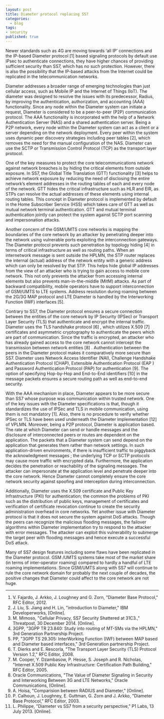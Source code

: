 ```yaml
---
layout: post
title: Diameter protocol replacing SS7
categories: 
  - blog
tags:
- security
published: true
---
```


Newer standards such as 4G are moving towards ‘all IP’ connections and the IP-based Diameter protocol [1] based signaling protocols by default use IPsec to authenticate connections, they have higher chances of providing sufficient security than SS7, which has no such protection. However, there is also the possibility that the IP-based attacks from the Internet could be replicated in the telecommunication networks.

Diameter addresses a broader range of emerging technologies than just cellular access, such as Mobile IP and the Internet of Things (IoT). The diameter was designed to resolve the issues with its predecessor, Radius, by improving the authentication, authorization, and accounting (AAA) functionality. Since any node within the Diameter system can initiate a request, Diameter is considered to be a peer-to-peer (P2P) communication protocol. The AAA functionality is incorporated with the help of a Network Authentication Server (NAS) and a shared authentication server. Being a P2P network, every node within the Diameter system can act as a client or a server depending on the network deployment. Every peer within the system uses dynamic peer discovery strategies including peer tables [2], which removes the need for the manual configuration of the NAS. Diameter can use the SCTP or Transmission Control Protocol (TCP) as the transport layer protocol.

One of the key measures to protect the core telecommunications network against network breaches is by hiding the critical elements from outside exposure. In SS7, the Global Title Translation (GTT) functionality [3] helps to achieve network exposure by reducing the need of disclosing the entire network’s element addresses in the routing tables of each and every node of the network. GTT hides the critical infrastructure such as HLR and EIR, as STPs can resolve the actual addresses of these elements using internal routing tables. This concept in Diameter protocol is implemented by default in the Home Subscriber Service (HSS) which takes care of GTT as well as mutual network terminal authentication. GTT and mutual terminal authentication jointly can protect the system against SCTP port scanning and impersonation attacks.

Another concern of the GSM/UMTS core networks is mapping the boundaries of the core network by an attacker by penetrating deeper into the network using vulnerable ports exploiting the interconnection gateways. The Diameter protocol prevents such penetration by topology hiding [4] in terms of critical infrastructure as well as routing paths. When an internetwork message is sent outside the HPLMN, the STP router replaces the internal (actual) address of the network entity with a generic address which can only be resolved by that STP. This helps hide global IP addresses from the view of an attacker who is trying to gain access to mobile core network. This not only prevents the attacker from accessing internal elements but also prevents man-in-the-middle (MitM) attacks. As part of backward compatibility, mobile operators have to support interconnection of GSM/UMTS to LTE systems. Address resolution during roaming between the 2G/3G MAP protocol and LTE Diameter is handled by the Interworking Function (IWF) interfaces [5].

Contrary to SS7, the Diameter protocol ensures a secure connection between the entities of the core network by IP Security (IPSec) or Transport Layer Security (TLS) that authenticate and encrypt the internal traffic. Diameter uses the TLS handshake protocol [6] , which utilizes X.509 [7] certificates and asymmetric cryptography to authenticate the peers which are part of communication. Since the traffic is encrypted, an attacker who has already gained access to the core network cannot intercept the transmission between network entities [8] . Authentication between the peers in the Diameter protocol makes it comparatively more secure than SS7. Diameter uses Network Access Identifier (NAI), Challenge Handshake Authentication Protocol (CHAP), Extensible Authentication Protocol (EAP ) and Password Authentication Protocol (PAP) for authentication [9]. The option of specifying Hop-by-Hop and End-to-End identifiers [10] in the message packets ensures a secure routing path as well as end-to-end security.

With the AAA mechanism in place, Diameter appears to be more secure than SS7 whose purpose was communication within trusted network. One of the key issues with the Diameter specifications is that, though it standardizes the use of IPSec and TLS in mobile communication, using them is not mandatory [1]. Also, there is no procedure to verify whether IPSec or TLS have been used underneath the Diameter implementation [12] of VPLMN. Moreover, being a P2P protocol, Diameter is application based. The rate at which Diameter can send or handle messages and the disclosure of interconnected peers or routes are dependent on the application. The packets that a Diameter system can send depend on the application that generates them rather than network settings. In such application-driven environments, if there is insufficient traffic to piggyback the acknowledgment messages ; the underlying TCP or SCTP protocols may cause more traffic with encrypted data. Furthermore, the application decides the penetration or reachability of the signaling messages. The attacker can impersonate at the application level and penetrate deeper into the core network. Hence Diameter cannot completely ensure the core network security against spoofing and interception during interconnection.

Additionally, Diameter uses the X.509 certificate and Public Key Infrastructure (PKI) for authentication; the common the problems of PKI such as the distribution of public keys, management of certificates and verification of certificate revocation continue to create the security administration overhead in core networks. Yet another issue with Diameter protocol is that it does not secure the system against DoS attacks. Though the peers can recognize the malicious flooding messages, the failover algorithms within Diameter implementation try to respond to the attacker with error messages. The attacker can exploit this vulnerability to submerge the target peer with flooding messages and hence execute a successful DoS attack.

Many of SS7 design features including some flaws have been replicated in the Diameter protocol. GSM /UMTS systems take most of the market share (in terms of inter-operator roaming) compared to hardly a handful of LTE roaming implementations. Since GSM/UMTS along with SS7 will continue to rule the core network domain for probably the next couple of decades, the positive changes that Diameter could affect to the core network are not huge.

---

1. V. Fajardo, J. Arkko, J. Loughney and G. Zorn, "Diameter Base Protocol," RFC Editor, 2012.
2. J. Liu, S. Jiang and H. Lin, "introduction to Diameter," IBM Developerworks, [Online].  
3. M.  Mimoso, "Cellular Privacy, SS7 Security Shattered at 31C3.," Threatpost, 30 December 2014. [Online]. 
4. 3GPP, "3GPP TR 23.840: Study into routing of MT-SMs via the HPLMN,"  3rd Generation Partnership Project. 
5. PP,  "3GPP TS 29.305:  InterWorking Function (IWF) between MAP based and Diameter based interfaces," 3rd Generation partnership Project.
6. T. Dierks and E. Rescorla, "The Transport Layer Security (TLS) Protocol Version 1.2," RFC Editor, 2008. 
7. M. Cooper, Y. Dzambasow, P. Hesse, S. Joseph and R. Nicholas, "Internet X.509 Public Key Infrastructure: Certification Path Building," RFC Editor, 2005.
8. Oracle Communications, "The Value of Diameter Signaling in Security and Interworking Between 3G and LTE Networks," Oracle Communications, [Online].  
9. A. Hoisa, "Comparision between RADIUS and Diameter," [Online].  
10. P. Calhoun, J. Loughney, E. Guttman, G. Zorn and J. Arkko, "Diameter Base Protocol," RFC Editor, 2003.
11. L. Philippe, "Diameter vs SS7 from a security perspective,"  P1 Labs,  13 July 2013. [Online].








